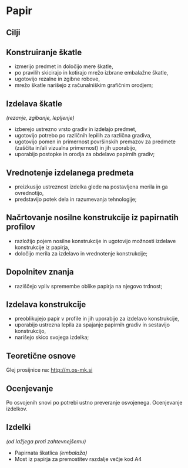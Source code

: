 # Papir
## Cilji
## Konstruiranje škatle ##
* izmerijo predmet in določijo mere škatle,
* po pravilih skicirajo in kotirajo mrežo izbrane embalažne škatle,
* ugotovijo rezalne in zgibne robove,
* mrežo škatle narišejo z računalniškim grafičnim orodjem;
## Izdelava škatle ##
_(rezanje, zgibanje, lepljenje)_
* izberejo ustrezno vrsto gradiv in izdelajo predmet,
* ugotovijo potrebo po različnih lepilih za različna gradiva,
* ugotovijo pomen in primernost površinskih premazov za predmete (zaščita in/ali vizualna primernost) in jih uporabijo,
* uporabijo postopke in orodja za obdelavo papirnih gradiv;
## Vrednotenje izdelanega predmeta ##
* preizkusijo ustreznost izdelka glede na postavljena merila in ga ovrednotijo,
* predstavijo potek dela in razumevanja tehnologije;
## Načrtovanje nosilne konstrukcije iz papirnatih profilov ##
* razložijo pojem nosilne konstrukcije in ugotovijo možnosti izdelave konstrukcije iz papirja, 
* določijo merila za izdelavo in vrednotenje konstrukcije;

## Dopolnitev znanja ##
* raziščejo vpliv spremembe oblike papirja na njegovo trdnost;
## Izdelava konstrukcije ##
* preoblikujejo papir v profile in jih uporabijo za izdelavo konstrukcije, 
* uporabijo ustrezna lepila za spajanje papirnih gradiv in sestavijo konstrukcijo,
* narišejo skico svojega izdelka;

## Teoretične osnove
Glej prosijnice na: http://m.os-mk.si

## Ocenjevanje
Po osvojenih snovi po potrebi  ustno preveranje osvojenega.
Ocenjevanje izdelkov.


## Izdelki 
_(od lažjega proti zahtevnejšemu)_

* Papirnata škatlica _(embalaža)_
* Most iz papirja za premostitev razdalje večje kod A4